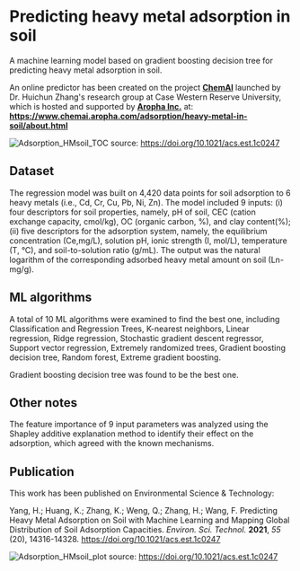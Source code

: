 # Predicting heavy metal adsorption in soil
A machine learning model based on gradient boosting decision tree for predicting heavy metal adsorption in soil.

An online predictor has been created on the project [**ChemAI**](https://www.chemai.aropha.com/) launched by Dr. Huichun Zhang's research group at Case Western Reserve University, which is hosted and supported by [**Aropha Inc.**](https://www.aropha.com/) at: **https://www.chemai.aropha.com/adsorption/heavy-metal-in-soil/about.html**

![Adsorption_HMsoil_TOC](https://user-images.githubusercontent.com/70991409/138607519-976e7eda-66fe-46c1-b591-0b59c15b8d75.png)
source: https://doi.org/10.1021/acs.est.1c0247


## Dataset
The regression model was built on 4,420 data points for soil adsorption to 6 heavy metals (i.e., Cd, Cr, Cu, Pb, Ni, Zn). The model included 9 inputs: (i) four descriptors for soil properties, namely, pH of soil, CEC (cation exchange capacity, cmol/kg), OC (organic carbon, %), and clay content(%); (ii) five descriptors for the adsorption system, namely, the equilibrium concentration (Ce,mg/L), solution pH, ionic strength (I, mol/L), temperature (T, °C), and soil-to-solution ratio (g/mL). The output was the natural logarithm of the corresponding adsorbed heavy metal amount on soil (Ln-mg/g).

## ML algorithms
A total of 10 ML algorithms were examined to find the best one, including Classification and Regression Trees, K-nearest neighbors, Linear regression, Ridge regression, Stochastic gradient descent regressor, Support vector regression, Extremely randomized trees, Gradient boosting decision tree, Random forest, Extreme gradient boosting.

Gradient boosting decision tree was found to be the best one.

## Other notes
The feature importance of 9 input parameters was analyzed using the Shapley additive explanation method to identify their effect on the adsorption, which agreed with the known mechanisms.

## Publication
This work has been published on Environmental Science & Technology: 

Yang, H.; Huang, K.; Zhang, K.; Weng, Q.; Zhang, H.; Wang, F. Predicting Heavy Metal Adsorption on Soil with Machine Learning and Mapping Global Distribution of Soil Adsorption Capacities. *Environ. Sci. Technol.* **2021**, *55* (20), 14316-14328. https://doi.org/10.1021/acs.est.1c0247

![Adsorption_HMsoil_plot](https://user-images.githubusercontent.com/70991409/138607531-5f74f1ec-fa7d-4c70-8237-f334e85bc464.png)
source: https://doi.org/10.1021/acs.est.1c0247
